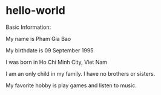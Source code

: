 # hello-world

Basic Information:

My name is Pham Gia Bao

My birthdate is 09 September 1995

I was born in Ho Chi Minh City, Viet Nam 

I am an only child in my family. I have no brothers or sisters.

My favorite hobby is play games and listen to music.
